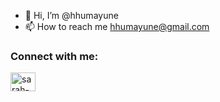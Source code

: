 - 👋 Hi, I’m @hhumayune
- 📫 How to reach me hhumayune@gmail.com

<h3 align="left">Connect with me:</h3>
<p align="left">
<a href="[https://linkedin.com/in/sarah-kwon-651469186](https://www.linkedin.com/in/hamza-humayune-b9689a1b1/)" target="blank"><img align="center" src="https://raw.githubusercontent.com/rahuldkjain/github-profile-readme-generator/master/src/images/icons/Social/linked-in-alt.svg" alt="sarah-kwon-651469186" height="30" width="40" /></a>
</p>
<!---
hhumayune/hhumayune is a ✨ special ✨ repository because its `README.md` (this file) appears on your GitHub profile.
You can click the Preview link to take a look at your changes.
--->
